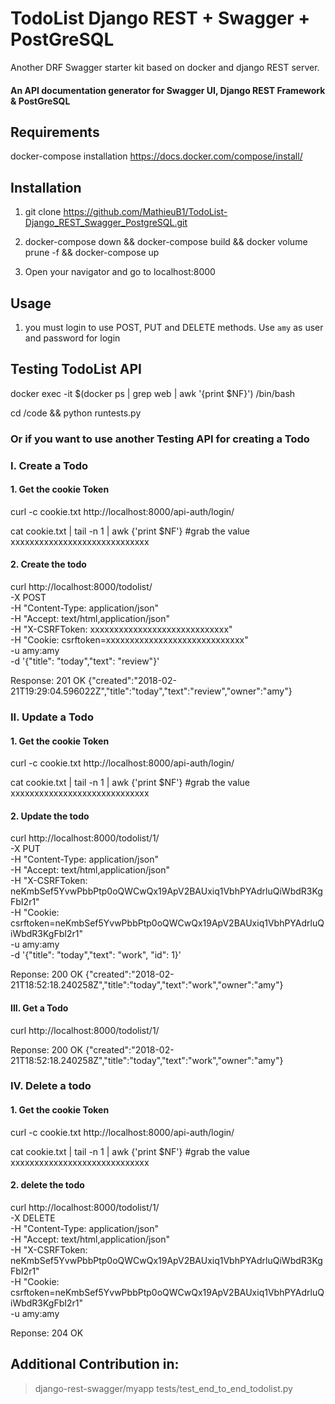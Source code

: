 # TodoList Django REST + Swagger + PostGreSQL

Another DRF Swagger starter kit based on docker and django REST server.

#### An API documentation generator for Swagger UI, Django REST Framework & PostGreSQL

## Requirements
docker-compose installation https://docs.docker.com/compose/install/

## Installation

1. git clone https://github.com/MathieuB1/TodoList-Django_REST_Swagger_PostgreSQL.git

2. docker-compose down && docker-compose build && docker volume prune -f && docker-compose up

3. Open your navigator and go to localhost:8000

## Usage

1. you must login to use POST, PUT and DELETE methods.
Use `amy` as user and password for login


## Testing TodoList API

docker exec -it $(docker ps | grep web | awk '{print $NF}') /bin/bash

cd /code && python runtests.py

### Or if you want to use another Testing API for creating a Todo

 ### I. Create a Todo
 
 #### 1. Get the cookie Token

curl -c cookie.txt http://localhost:8000/api-auth/login/

cat cookie.txt | tail -n 1 | awk {'print $NF'} #grab the value xxxxxxxxxxxxxxxxxxxxxxxxxxxxx

 #### 2. Create the todo

 curl http://localhost:8000/todolist/ \
 -X POST \
 -H "Content-Type: application/json" \
 -H "Accept: text/html,application/json" \
 -H "X-CSRFToken: xxxxxxxxxxxxxxxxxxxxxxxxxxxxx" \
 -H "Cookie: csrftoken=xxxxxxxxxxxxxxxxxxxxxxxxxxxxx" \
 -u amy:amy \
 -d '{"title": "today","text": "review"}'
 
 Response: 201 OK
 {"created":"2018-02-21T19:29:04.596022Z","title":"today","text":"review","owner":"amy"}
 
 
 ### II. Update a Todo
 
 #### 1. Get the cookie Token

curl -c cookie.txt http://localhost:8000/api-auth/login/

cat cookie.txt | tail -n 1 | awk {'print $NF'} #grab the value xxxxxxxxxxxxxxxxxxxxxxxxxxxxx

 #### 2. Update the todo
  curl http://localhost:8000/todolist/1/ \
 -X PUT \
 -H "Content-Type: application/json" \
 -H "Accept: text/html,application/json" \
 -H "X-CSRFToken: neKmbSef5YvwPbbPtp0oQWCwQx19ApV2BAUxiq1VbhPYAdrluQiWbdR3KgFbI2r1" \
 -H "Cookie: csrftoken=neKmbSef5YvwPbbPtp0oQWCwQx19ApV2BAUxiq1VbhPYAdrluQiWbdR3KgFbI2r1" \
 -u amy:amy \
 -d '{"title": "today","text": "work", "id": 1}'
 
 Reponse: 200 OK
 {"created":"2018-02-21T18:52:18.240258Z","title":"today","text":"work","owner":"amy"}
 
  #### III. Get a Todo
  
  curl http://localhost:8000/todolist/1/
  
  Reponse: 200 OK
  {"created":"2018-02-21T18:52:18.240258Z","title":"today","text":"work","owner":"amy"}
  
  ### IV. Delete a todo
  
 #### 1. Get the cookie Token

curl -c cookie.txt http://localhost:8000/api-auth/login/

cat cookie.txt | tail -n 1 | awk {'print $NF'} #grab the value xxxxxxxxxxxxxxxxxxxxxxxxxxxxx 

 #### 2. delete the todo
  curl http://localhost:8000/todolist/1/ \
 -X DELETE \
 -H "Content-Type: application/json" \
 -H "Accept: text/html,application/json" \
 -H "X-CSRFToken: neKmbSef5YvwPbbPtp0oQWCwQx19ApV2BAUxiq1VbhPYAdrluQiWbdR3KgFbI2r1" \
 -H "Cookie: csrftoken=neKmbSef5YvwPbbPtp0oQWCwQx19ApV2BAUxiq1VbhPYAdrluQiWbdR3KgFbI2r1" \
 -u amy:amy
 
 Reponse: 204 OK

## Additional Contribution in:
> django-rest-swagger/myapp
> tests/test_end_to_end_todolist.py
